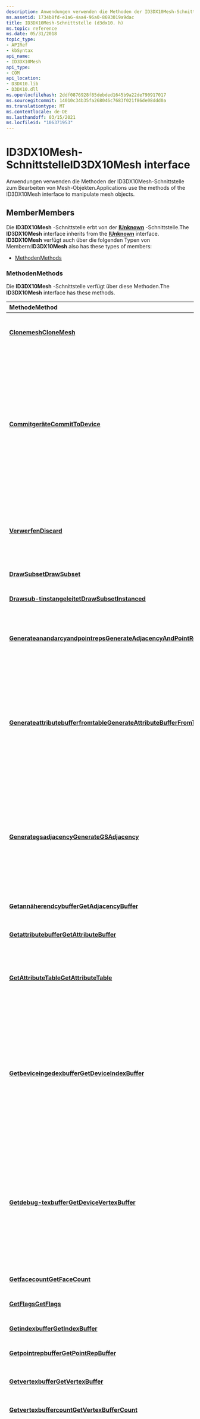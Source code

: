 ```yaml
---
description: Anwendungen verwenden die Methoden der ID3DX10Mesh-Schnittstelle zum Bearbeiten von Mesh-Objekten.
ms.assetid: 1734b8fd-e1a6-4aa4-96a0-8693019a9dac
title: ID3DX10Mesh-Schnittstelle (d3dx10. h)
ms.topic: reference
ms.date: 05/31/2018
topic_type:
- APIRef
- kbSyntax
api_name:
- ID3DX10Mesh
api_type:
- COM
api_location:
- D3DX10.lib
- D3DX10.dll
ms.openlocfilehash: 2ddf0876928f85debded1645b9a22de790917017
ms.sourcegitcommit: 14010c34b35fa268046c7683f021f86de08ddd0a
ms.translationtype: MT
ms.contentlocale: de-DE
ms.lasthandoff: 03/15/2021
ms.locfileid: "106371953"
---
```

# <a name="id3dx10mesh-interface"></a><span data-ttu-id="6e5a0-103">ID3DX10Mesh-Schnittstelle</span><span class="sxs-lookup"><span data-stu-id="6e5a0-103">ID3DX10Mesh interface</span></span>

<span data-ttu-id="6e5a0-104">Anwendungen verwenden die Methoden der ID3DX10Mesh-Schnittstelle zum Bearbeiten von Mesh-Objekten.</span><span class="sxs-lookup"><span data-stu-id="6e5a0-104">Applications use the methods of the ID3DX10Mesh interface to manipulate mesh objects.</span></span>

## <a name="members"></a><span data-ttu-id="6e5a0-105">Member</span><span class="sxs-lookup"><span data-stu-id="6e5a0-105">Members</span></span>

<span data-ttu-id="6e5a0-106">Die **ID3DX10Mesh** -Schnittstelle erbt von der [**IUnknown**](/windows/win32/api/unknwn/nn-unknwn-iunknown) -Schnittstelle.</span><span class="sxs-lookup"><span data-stu-id="6e5a0-106">The **ID3DX10Mesh** interface inherits from the [**IUnknown**](/windows/win32/api/unknwn/nn-unknwn-iunknown) interface.</span></span> <span data-ttu-id="6e5a0-107">**ID3DX10Mesh** verfügt auch über die folgenden Typen von Membern:</span><span class="sxs-lookup"><span data-stu-id="6e5a0-107">**ID3DX10Mesh** also has these types of members:</span></span>

-   [<span data-ttu-id="6e5a0-108">Methoden</span><span class="sxs-lookup"><span data-stu-id="6e5a0-108">Methods</span></span>](#methods)

### <a name="methods"></a><span data-ttu-id="6e5a0-109">Methoden</span><span class="sxs-lookup"><span data-stu-id="6e5a0-109">Methods</span></span>

<span data-ttu-id="6e5a0-110">Die **ID3DX10Mesh** -Schnittstelle verfügt über diese Methoden.</span><span class="sxs-lookup"><span data-stu-id="6e5a0-110">The **ID3DX10Mesh** interface has these methods.</span></span>



| <span data-ttu-id="6e5a0-111">Methode</span><span class="sxs-lookup"><span data-stu-id="6e5a0-111">Method</span></span>                                                                                   | <span data-ttu-id="6e5a0-112">BESCHREIBUNG</span><span class="sxs-lookup"><span data-stu-id="6e5a0-112">Description</span></span>                                                                                                                                                                                                                                                                                                                          |
|:-----------------------------------------------------------------------------------------|:-------------------------------------------------------------------------------------------------------------------------------------------------------------------------------------------------------------------------------------------------------------------------------------------------------------------------------------|
| [<span data-ttu-id="6e5a0-113">**Clonemesh**</span><span class="sxs-lookup"><span data-stu-id="6e5a0-113">**CloneMesh**</span></span>](id3dx10mesh-clonemesh.md)                                               | <span data-ttu-id="6e5a0-114">Erstellt ein neues Mesh und füllt es mit den Daten eines zuvor geladenen Mesh.</span><span class="sxs-lookup"><span data-stu-id="6e5a0-114">Creates a new mesh and fills it with the data of a previously loaded mesh.</span></span><br/>                                                                                                                                                                                                                                                |
| [<span data-ttu-id="6e5a0-115">**Commitgeräte**</span><span class="sxs-lookup"><span data-stu-id="6e5a0-115">**CommitToDevice**</span></span>](id3dx10mesh-committodevice.md)                                     | <span data-ttu-id="6e5a0-116">Commit für alle an einem Mesh vorgenommenen Änderungen auf dem Gerät durchgeführt, sodass die Änderungen gerendert werden können.</span><span class="sxs-lookup"><span data-stu-id="6e5a0-116">Commit any changes made to a mesh to the device so that the changes can be rendered.</span></span> <span data-ttu-id="6e5a0-117">Dies sollte aufgerufen werden, nachdem die Daten eines Netzes geändert wurden und bevor es gerendert wird.</span><span class="sxs-lookup"><span data-stu-id="6e5a0-117">This should be called after a mesh's data is altered and before it is rendered.</span></span> <span data-ttu-id="6e5a0-118">Ein Mesh kann nur dann gerendert werden, wenn es auf dem Gerät ausgeführt wird.</span><span class="sxs-lookup"><span data-stu-id="6e5a0-118">A mesh cannot be rendered unless it is committed to the device.</span></span> <span data-ttu-id="6e5a0-119">Siehe Bemerkungen.</span><span class="sxs-lookup"><span data-stu-id="6e5a0-119">See remarks.</span></span><br/>                                                                         |
| [<span data-ttu-id="6e5a0-120">**Verwerfen**</span><span class="sxs-lookup"><span data-stu-id="6e5a0-120">**Discard**</span></span>](id3dx10mesh-discard.md)                                                   | <span data-ttu-id="6e5a0-121">Entfernt Mesh-Daten von dem Gerät, für das ein Commit an das Gerät ausgeführt wurde (mit [**ID3DX10Mesh:: commitcomdevice**](id3dx10mesh-committodevice.md)).</span><span class="sxs-lookup"><span data-stu-id="6e5a0-121">Removes mesh data from the device that has been committed to the device (with [**ID3DX10Mesh::CommitToDevice**](id3dx10mesh-committodevice.md)).</span></span><br/>                                                                                                                                                                         |
| [<span data-ttu-id="6e5a0-122">**DrawSubset**</span><span class="sxs-lookup"><span data-stu-id="6e5a0-122">**DrawSubset**</span></span>](id3dx10mesh-drawsubset.md)                                             | <span data-ttu-id="6e5a0-123">Zeichnet eine Teilmenge eines Mesh.</span><span class="sxs-lookup"><span data-stu-id="6e5a0-123">Draws a subset of a mesh.</span></span><br/>                                                                                                                                                                                                                                                                                                 |
| [<span data-ttu-id="6e5a0-124">**Drawsub-tinstangeleitet**</span><span class="sxs-lookup"><span data-stu-id="6e5a0-124">**DrawSubsetInstanced**</span></span>](id3dx10mesh-drawsubsetinstanced.md)                           | <span data-ttu-id="6e5a0-125">Zeichnen Sie mehrere Instanzen derselben Teilmenge eines Mesh.</span><span class="sxs-lookup"><span data-stu-id="6e5a0-125">Draw several instances of the same subset of a mesh.</span></span><br/>                                                                                                                                                                                                                                                                      |
| [<span data-ttu-id="6e5a0-126">**Generateanandarcyandpointreps**</span><span class="sxs-lookup"><span data-stu-id="6e5a0-126">**GenerateAdjacencyAndPointReps**</span></span>](id3dx10mesh-generateadjacencyandpointreps.md)       | <span data-ttu-id="6e5a0-127">Generieren Sie eine Liste mit Gitter Kanten sowie eine Liste der Flächen, die die einzelnen Kanten gemeinsam verwenden.</span><span class="sxs-lookup"><span data-stu-id="6e5a0-127">Generate a list of mesh edges, as well as a list of faces that share each edge.</span></span><br/>                                                                                                                                                                                                                                           |
| [<span data-ttu-id="6e5a0-128">**Generateattributebufferfromtable**</span><span class="sxs-lookup"><span data-stu-id="6e5a0-128">**GenerateAttributeBufferFromTable**</span></span>](id3dx10mesh-generateattributebufferfromtable.md) | <span data-ttu-id="6e5a0-129">Generieren Sie einen Attribut Puffer aus den Daten in der-Attribut Tabelle des Mesh.</span><span class="sxs-lookup"><span data-stu-id="6e5a0-129">Generate an attribute buffer from the data in the mesh's attribute table.</span></span> <span data-ttu-id="6e5a0-130">Ein Attribut Puffer ist ein anderes Format zum Speichern der Daten in der Attribut Tabelle.</span><span class="sxs-lookup"><span data-stu-id="6e5a0-130">An attribute buffer is another format for storing the data in the attribute table.</span></span> <span data-ttu-id="6e5a0-131">Der Attribut Puffer und die Attribut Tabelle sind interne Datenstrukturen im Mesh.</span><span class="sxs-lookup"><span data-stu-id="6e5a0-131">Both the attribute buffer and the attribute table are internal data structures in the mesh.</span></span><br/>                                                                  |
| [<span data-ttu-id="6e5a0-132">**Generategsadjacency**</span><span class="sxs-lookup"><span data-stu-id="6e5a0-132">**GenerateGSAdjacency**</span></span>](id3dx10mesh-generategsadjacency.md)                           | <span data-ttu-id="6e5a0-133">Fügt dem Index Puffer des Netzes Informationen hinzu.</span><span class="sxs-lookup"><span data-stu-id="6e5a0-133">Adds adjacency data to the mesh's index buffer.</span></span> <span data-ttu-id="6e5a0-134">Wenn das Mesh an einen Geometry-Shader gesendet werden soll, der die Daten aufnimmt, ist es erforderlich, dass der Index Puffer des Netzes Informationen zu den Daten enthält.</span><span class="sxs-lookup"><span data-stu-id="6e5a0-134">When the mesh is to be sent to a geometry shader that takes adjacency data, it is neccessary for the mesh's index buffer to contain adjacency data.</span></span><br/>                                                                                                                       |
| [<span data-ttu-id="6e5a0-135">**Getannäherendcybuffer**</span><span class="sxs-lookup"><span data-stu-id="6e5a0-135">**GetAdjacencyBuffer**</span></span>](id3dx10mesh-getadjacencybuffer.md)                             | <span data-ttu-id="6e5a0-136">Greifen Sie auf den zutreffungspuffer des Mesh zu.</span><span class="sxs-lookup"><span data-stu-id="6e5a0-136">Access the mesh's adjacency buffer.</span></span><br/>                                                                                                                                                                                                                                                                                       |
| [<span data-ttu-id="6e5a0-137">**Getattributebuffer**</span><span class="sxs-lookup"><span data-stu-id="6e5a0-137">**GetAttributeBuffer**</span></span>](id3dx10mesh-getattributebuffer.md)                             | <span data-ttu-id="6e5a0-138">Greifen Sie auf den-Attribut Puffer des Mesh zu.</span><span class="sxs-lookup"><span data-stu-id="6e5a0-138">Access the mesh's attribute buffer.</span></span><br/>                                                                                                                                                                                                                                                                                       |
| [<span data-ttu-id="6e5a0-139">**GetAttributeTable**</span><span class="sxs-lookup"><span data-stu-id="6e5a0-139">**GetAttributeTable**</span></span>](id3dx10mesh-getattributetable.md)                               | <span data-ttu-id="6e5a0-140">Ruft entweder eine Attribut Tabelle für ein Mesh oder die Anzahl der in einer Attribut Tabelle gespeicherten Einträge für ein Mesh ab.</span><span class="sxs-lookup"><span data-stu-id="6e5a0-140">Retrieves either an attribute table for a mesh, or the number of entries stored in an attribute table for a mesh.</span></span><br/>                                                                                                                                                                                                         |
| [<span data-ttu-id="6e5a0-141">**Getbeviceingedexbuffer**</span><span class="sxs-lookup"><span data-stu-id="6e5a0-141">**GetDeviceIndexBuffer**</span></span>](id3dx10mesh-getdeviceindexbuffer.md)                         | <span data-ttu-id="6e5a0-142">Greifen Sie auf den Index Puffer des Mesh zu, nachdem er mit [**ID3DX10Mesh:: committedevice**](id3dx10mesh-committodevice.md)an das Gerät übertragen wurde.</span><span class="sxs-lookup"><span data-stu-id="6e5a0-142">Access the mesh's index buffer after it has been committed to the device with [**ID3DX10Mesh::CommitToDevice**](id3dx10mesh-committodevice.md).</span></span> <span data-ttu-id="6e5a0-143">Dies unterscheidet sich von [**ID3DX10Mesh:: getindexbuffer**](id3dx10mesh-getindexbuffer.md), das den Index Puffer zurückgibt, bevor er an das Gerät übertragen wurde.</span><span class="sxs-lookup"><span data-stu-id="6e5a0-143">This is different from [**ID3DX10Mesh::GetIndexBuffer**](id3dx10mesh-getindexbuffer.md), which returns the index buffer before it has been committed to the device.</span></span><br/>     |
| [<span data-ttu-id="6e5a0-144">**Getdebug-texbuffer**</span><span class="sxs-lookup"><span data-stu-id="6e5a0-144">**GetDeviceVertexBuffer**</span></span>](id3dx10mesh-getdevicevertexbuffer.md)                       | <span data-ttu-id="6e5a0-145">Greifen Sie auf den Vertex-Puffer des Mesh zu, nachdem er mit [**ID3DX10Mesh:: committedevice**](id3dx10mesh-committodevice.md)an das Gerät übertragen wurde.</span><span class="sxs-lookup"><span data-stu-id="6e5a0-145">Access the mesh's vertex buffer after it has been committed to the device with [**ID3DX10Mesh::CommitToDevice**](id3dx10mesh-committodevice.md).</span></span> <span data-ttu-id="6e5a0-146">Dies unterscheidet sich von [**ID3DX10Mesh:: getvertexbuffer**](id3dx10mesh-getvertexbuffer.md), das den Vertex-Puffer zurückgibt, bevor er an das Gerät übertragen wurde.</span><span class="sxs-lookup"><span data-stu-id="6e5a0-146">This is different from [**ID3DX10Mesh::GetVertexBuffer**](id3dx10mesh-getvertexbuffer.md), which returns the vertex buffer before it has been committed to the device.</span></span><br/> |
| [<span data-ttu-id="6e5a0-147">**Getfacecount**</span><span class="sxs-lookup"><span data-stu-id="6e5a0-147">**GetFaceCount**</span></span>](id3dx10mesh-getfacecount.md)                                         | <span data-ttu-id="6e5a0-148">Ruft die Anzahl der Gesichter im Mesh ab.</span><span class="sxs-lookup"><span data-stu-id="6e5a0-148">Retrieves the number of faces in the mesh.</span></span><br/>                                                                                                                                                                                                                                                                                |
| [<span data-ttu-id="6e5a0-149">**GetFlags**</span><span class="sxs-lookup"><span data-stu-id="6e5a0-149">**GetFlags**</span></span>](id3dx10mesh-getflags.md)                                                 | <span data-ttu-id="6e5a0-150">Greifen Sie auf die erstellungsflags des Netzes zu.</span><span class="sxs-lookup"><span data-stu-id="6e5a0-150">Access the mesh's creation flags.</span></span><br/>                                                                                                                                                                                                                                                                                         |
| [<span data-ttu-id="6e5a0-151">**Getindexbuffer**</span><span class="sxs-lookup"><span data-stu-id="6e5a0-151">**GetIndexBuffer**</span></span>](id3dx10mesh-getindexbuffer.md)                                     | <span data-ttu-id="6e5a0-152">Ruft die Daten in einem Index Puffer ab.</span><span class="sxs-lookup"><span data-stu-id="6e5a0-152">Retrieves the data in an index buffer.</span></span><br/>                                                                                                                                                                                                                                                                                    |
| [<span data-ttu-id="6e5a0-153">**Getpointrepbuffer**</span><span class="sxs-lookup"><span data-stu-id="6e5a0-153">**GetPointRepBuffer**</span></span>](id3dx10mesh-getpointrepbuffer.md)                               | <span data-ttu-id="6e5a0-154">Gibt den Punkt Rep-Puffer des Netzes an.</span><span class="sxs-lookup"><span data-stu-id="6e5a0-154">Get the mesh's point rep buffer.</span></span><br/>                                                                                                                                                                                                                                                                                          |
| [<span data-ttu-id="6e5a0-155">**Getvertexbuffer**</span><span class="sxs-lookup"><span data-stu-id="6e5a0-155">**GetVertexBuffer**</span></span>](id3dx10mesh-getvertexbuffer.md)                                   | <span data-ttu-id="6e5a0-156">Ruft den dem Mesh zugeordneten Vertex-Puffer ab.</span><span class="sxs-lookup"><span data-stu-id="6e5a0-156">Retrieves the vertex buffer associated with the mesh.</span></span><br/>                                                                                                                                                                                                                                                                     |
| [<span data-ttu-id="6e5a0-157">**Getvertexbuffercount**</span><span class="sxs-lookup"><span data-stu-id="6e5a0-157">**GetVertexBufferCount**</span></span>](id3dx10mesh-getvertexbuffercount.md)                         | <span data-ttu-id="6e5a0-158">Die Anzahl der Vertex-Puffer im Mesh.</span><span class="sxs-lookup"><span data-stu-id="6e5a0-158">Get the number of vertex buffers in the mesh.</span></span><br/>                                                                                                                                                                                                                                                                             |
| [<span data-ttu-id="6e5a0-159">**Getvertexcount**</span><span class="sxs-lookup"><span data-stu-id="6e5a0-159">**GetVertexCount**</span></span>](id3dx10mesh-getvertexcount.md)                                     | <span data-ttu-id="6e5a0-160">Die Anzahl der Scheitel Punkte im Mesh.</span><span class="sxs-lookup"><span data-stu-id="6e5a0-160">Get the number of vertices in the mesh.</span></span> <span data-ttu-id="6e5a0-161">Ein Mesh kann mehrere Scheitelpunkt Puffer enthalten (d. h., ein Vertex-Puffer enthält möglicherweise alle Positionsdaten, eine andere enthält möglicherweise alle Texturkoordinaten Daten usw.), aber jeder Scheitelpunkt Puffer enthält die gleiche Anzahl von Elementen.</span><span class="sxs-lookup"><span data-stu-id="6e5a0-161">A mesh may contain multiple vertex buffers (i.e. one vertex buffer may contain all position data, another may contains all texture coordinate data, etc.), however each vertex buffer will contain the same number of elements.</span></span><br/>                                                   |
| [<span data-ttu-id="6e5a0-162">**Getvertexdescription**</span><span class="sxs-lookup"><span data-stu-id="6e5a0-162">**GetVertexDescription**</span></span>](id3dx10mesh-getvertexdescription.md)                         | <span data-ttu-id="6e5a0-163">Zugreifen auf die vertexbeschreibung, die an [**D3DX10CreateMesh**](d3d10-d3dx10createmesh.md)übermittelt wurde.</span><span class="sxs-lookup"><span data-stu-id="6e5a0-163">Access the vertex description passed into [**D3DX10CreateMesh**](d3d10-d3dx10createmesh.md).</span></span> <span data-ttu-id="6e5a0-164">In der Scheitelpunkt Beschreibung wird das Layout der Vertex-Puffer des Netzes beschrieben.</span><span class="sxs-lookup"><span data-stu-id="6e5a0-164">The vertex description describes the layout of the mesh's vertex buffers.</span></span><br/>                                                                                                                                                   |
| [<span data-ttu-id="6e5a0-165">**Intersect**</span><span class="sxs-lookup"><span data-stu-id="6e5a0-165">**Intersect**</span></span>](id3dx10mesh-intersect.md)                                               | <span data-ttu-id="6e5a0-166">Bestimmt, ob sich ein Strahl mit diesem Mesh schneidet.</span><span class="sxs-lookup"><span data-stu-id="6e5a0-166">Determines if a ray intersects with this mesh.</span></span><br/>                                                                                                                                                                                                                                                                            |
| [<span data-ttu-id="6e5a0-167">**Intersectsubset**</span><span class="sxs-lookup"><span data-stu-id="6e5a0-167">**IntersectSubset**</span></span>](id3dx10mesh-intersectsubset.md)                                   | <span data-ttu-id="6e5a0-168">Bestimmt, ob sich ein Strahl mit einer Teilmenge dieses Netzes schneidet.</span><span class="sxs-lookup"><span data-stu-id="6e5a0-168">Determines if a ray intersects with a subset of this mesh.</span></span><br/>                                                                                                                                                                                                                                                                |
| [<span data-ttu-id="6e5a0-169">**Optimieren**</span><span class="sxs-lookup"><span data-stu-id="6e5a0-169">**Optimize**</span></span>](id3dx10mesh-optimize.md)                                                 | <span data-ttu-id="6e5a0-170">Generiert ein neues Mesh mit neu bestellten Gesichtern und Scheitel Punkten, um die Zeichnungs Leistung zu optimieren.</span><span class="sxs-lookup"><span data-stu-id="6e5a0-170">Generates a new mesh with reordered faces and vertices to optimize drawing performance.</span></span><br/>                                                                                                                                                                                                                                   |
| [<span data-ttu-id="6e5a0-171">**"".**</span><span class="sxs-lookup"><span data-stu-id="6e5a0-171">**SetAdjacencyData**</span></span>](id3dx10mesh-setadjacencydata.md)                                 | <span data-ttu-id="6e5a0-172">Legen Sie die Daten des Mesh fest.</span><span class="sxs-lookup"><span data-stu-id="6e5a0-172">Set the mesh's adjacency data.</span></span><br/>                                                                                                                                                                                                                                                                                            |
| [<span data-ttu-id="6e5a0-173">**"" "".**</span><span class="sxs-lookup"><span data-stu-id="6e5a0-173">**SetAttributeData**</span></span>](id3dx10mesh-setattributedata.md)                                 | <span data-ttu-id="6e5a0-174">Legen Sie die Attributdaten des Mesh fest.</span><span class="sxs-lookup"><span data-stu-id="6e5a0-174">Set the mesh's attribute data.</span></span><br/>                                                                                                                                                                                                                                                                                            |
| [<span data-ttu-id="6e5a0-175">**""-Tributetable "**</span><span class="sxs-lookup"><span data-stu-id="6e5a0-175">**SetAttributeTable**</span></span>](id3dx10mesh-setattributetable.md)                               | <span data-ttu-id="6e5a0-176">Legt die Attribut Tabelle für ein Mesh und die Anzahl der in der Tabelle gespeicherten Einträge fest.</span><span class="sxs-lookup"><span data-stu-id="6e5a0-176">Sets the attribute table for a mesh and the number of entries stored in the table.</span></span><br/>                                                                                                                                                                                                                                        |
| [<span data-ttu-id="6e5a0-177">**Setindexdata**</span><span class="sxs-lookup"><span data-stu-id="6e5a0-177">**SetIndexData**</span></span>](id3dx10mesh-setindexdata.md)                                         | <span data-ttu-id="6e5a0-178">Legen Sie die Indexdaten des Netzes fest.</span><span class="sxs-lookup"><span data-stu-id="6e5a0-178">Set the mesh's index data.</span></span><br/>                                                                                                                                                                                                                                                                                                |
| [<span data-ttu-id="6e5a0-179">**Setpointrepdata**</span><span class="sxs-lookup"><span data-stu-id="6e5a0-179">**SetPointRepData**</span></span>](id3dx10mesh-setpointrepdata.md)                                   | <span data-ttu-id="6e5a0-180">Legen Sie die Punkt-Rep-Daten für das Mesh fest.</span><span class="sxs-lookup"><span data-stu-id="6e5a0-180">Set the point rep data for the mesh.</span></span><br/>                                                                                                                                                                                                                                                                                      |
| [<span data-ttu-id="6e5a0-181">**Setvertexdata**</span><span class="sxs-lookup"><span data-stu-id="6e5a0-181">**SetVertexData**</span></span>](id3dx10mesh-setvertexdata.md)                                       | <span data-ttu-id="6e5a0-182">Legen Sie Scheitelpunkt Daten auf einen der Vertex-Puffer des Netzes fest.</span><span class="sxs-lookup"><span data-stu-id="6e5a0-182">Set vertex data into one of the mesh's vertex buffers.</span></span><br/>                                                                                                                                                                                                                                                                    |



 

## <a name="remarks"></a><span data-ttu-id="6e5a0-183">Bemerkungen</span><span class="sxs-lookup"><span data-stu-id="6e5a0-183">Remarks</span></span>

<span data-ttu-id="6e5a0-184">Rufen Sie zum Abrufen der ID3DX10Mesh-Schnittstelle [**D3DX10CreateMesh**](d3d10-d3dx10createmesh.md)auf.</span><span class="sxs-lookup"><span data-stu-id="6e5a0-184">To obtain the ID3DX10Mesh interface, call [**D3DX10CreateMesh**](d3d10-d3dx10createmesh.md).</span></span>

## <a name="requirements"></a><span data-ttu-id="6e5a0-185">Anforderungen</span><span class="sxs-lookup"><span data-stu-id="6e5a0-185">Requirements</span></span>



| <span data-ttu-id="6e5a0-186">Anforderung</span><span class="sxs-lookup"><span data-stu-id="6e5a0-186">Requirement</span></span> | <span data-ttu-id="6e5a0-187">Wert</span><span class="sxs-lookup"><span data-stu-id="6e5a0-187">Value</span></span> |
|--------------------|---------------------------------------------------------------------------------------|
| <span data-ttu-id="6e5a0-188">Header</span><span class="sxs-lookup"><span data-stu-id="6e5a0-188">Header</span></span><br/>  | <dl> <span data-ttu-id="6e5a0-189"><dt>D3dx10. h</dt></span><span class="sxs-lookup"><span data-stu-id="6e5a0-189"><dt>D3DX10.h</dt></span></span> </dl>   |
| <span data-ttu-id="6e5a0-190">Bibliothek</span><span class="sxs-lookup"><span data-stu-id="6e5a0-190">Library</span></span><br/> | <dl> <span data-ttu-id="6e5a0-191"><dt>D3dx10. lib</dt></span><span class="sxs-lookup"><span data-stu-id="6e5a0-191"><dt>D3DX10.lib</dt></span></span> </dl> |



## <a name="see-also"></a><span data-ttu-id="6e5a0-192">Siehe auch</span><span class="sxs-lookup"><span data-stu-id="6e5a0-192">See also</span></span>

<dl> <dt>

[<span data-ttu-id="6e5a0-193">D3DX-Schnittstellen</span><span class="sxs-lookup"><span data-stu-id="6e5a0-193">D3DX Interfaces</span></span>](d3d10-graphics-reference-d3dx10-interfaces.md)
</dt> </dl>

 

 
